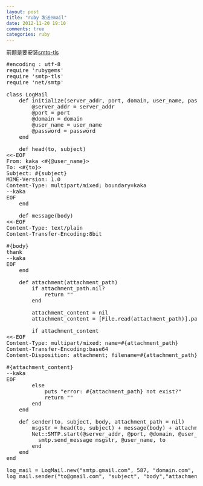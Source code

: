 ```yaml
---
layout: post
title: "ruby 发送email"
date: 2012-11-20 19:10
comments: true
categories: ruby
---
```

前题是要安装<a href='https://github.com/mikel/mail'>smtp-tls</a>

<pre>
#encoding : utf-8
require 'rubygems'
require 'smtp-tls'
require 'net/smtp'

class LogMail
    def initialize(server_addr, port, domain, user_name, password)
        @server_addr = server_addr
        @port = port
        @domain = domain
        @user_name = user_name
        @password = password
    end

    def head(to, subject)
<<-EOF
From: kaka <#{@user_name}>
To: <#{to}>
Subject: #{subject}
MIME-Version: 1.0
Content-Type: multipart/mixed; boundary=kaka
--kaka
EOF
    end

    def message(body)
<<-EOF
Content-Type: text/plain
Content-Transfer-Encoding:8bit

#{body}  
thank
--kaka
EOF
    end

    def attachment(attachment_path)
        if attachment_path.nil?
            return ""
        end
        
        attachment_content = nil
        attachment_content = [File.read(attachment_path)].pack("m") if File.exists?(attachment_path)        

        if attachment_content
<<-EOF
Content-Type: multipart/mixed; name=#{attachment_path}
Content-Transfer-Encoding:base64
Content-Disposition: attachment; filename=#{attachment_path}

#{attachment_content}
--kaka
EOF
        else
            puts "error: #{attachment_path} not exist?"
            return ""
        end
    end

    def sender(to, subject, body, attachment_path = nil)
        msgstr = head(to, subject) + message(body) + attachment(attachment_path)
        Net::SMTP.start(@server_addr, @port, @domain, @user_name, @password, :plain) do | smtp |
          smtp.send_message msgstr, @user_name, to
        end
    end
end

log_mail = LogMail.new("smtp.gmail.com", 587, "domain.com", "login", "password")
log_mail.sender("to@gmail.com", "subject", "body","attachment_path")
</pre>
